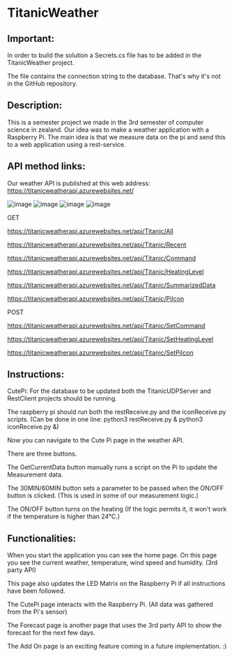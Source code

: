 # TitanicWeather
## Important:
In order to build the solution a Secrets.cs file has to be added in the TitanicWeather project.

The file contains the connection string to the database. That's why it's not in the GitHub repository.

## Description:
This is a semester project we made in the 3rd semester of computer science in zealand.
Our idea was to make a weather application with a Raspberry Pi. The main idea is that we measure data on the pi and send this to a web application using a rest-service.

## API method links:

Our weather API is published at this web address: https://titanicweatherapi.azurewebsites.net/

![image](https://user-images.githubusercontent.com/101533381/186203588-7f4a8c35-dc0a-4975-935b-3308230ba418.png)
![image](https://user-images.githubusercontent.com/101533381/186203631-6e5d6873-2e1b-41db-b195-6ea5c19a08dd.png)
![image](https://user-images.githubusercontent.com/101533381/186203665-0c38ff6a-8aba-4712-9361-18f091e22dfd.png)
![image](https://user-images.githubusercontent.com/101533381/186203695-a8a8990f-a722-4dd2-8e54-32482637dd73.png)

GET

https://titanicweatherapi.azurewebsites.net/api/Titanic/All

https://titanicweatherapi.azurewebsites.net/api/Titanic/Recent

https://titanicweatherapi.azurewebsites.net/api/Titanic/Command

https://titanicweatherapi.azurewebsites.net/api/Titanic/HeatingLevel

https://titanicweatherapi.azurewebsites.net/api/Titanic/SummarizedData

https://titanicweatherapi.azurewebsites.net/api/Titanic/PiIcon


POST

https://titanicweatherapi.azurewebsites.net/api/Titanic/SetCommand

https://titanicweatherapi.azurewebsites.net/api/Titanic/SetHeatingLevel

https://titanicweatherapi.azurewebsites.net/api/Titanic/SetPiIcon


## Instructions:

CutePi:
For the database to be updated both the TitanicUDPServer and RestClient projects should be running.

The raspberry pi should run both the restReceive.py and the iconReceive.py scripts. (Can be done in one line: python3 restReceive.py & python3 iconReceive.py &)

Now you can navigate to the Cute Pi page in the weather API.

There are three buttons.

The GetCurrentData button manually runs a script on the Pi to update the Measurement data.

The 30MIN/60MIN button sets a parameter to be passed when the ON/OFF button is clicked. (This is used in some of our measurement logic.)

The ON/OFF button turns on the heating (If the logic permits it, it won't work if the temperature is higher than 24°C.)

## Functionalities:
When you start the application you can see the home page. On this page you see the current weather, temperature, wind speed and humidity. (3rd party API)

This page also updates the LED Matrix on the Raspberry Pi if all instructions have been followed.

The CutePi page interacts with the Raspberry Pi. (All data was gathered from the Pi's sensor)

The Forecast page is another page that uses the 3rd party API to show the forecast for the next few days.

The Add On page is an exciting feature coming in a future implementation. :)
